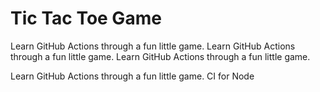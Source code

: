 # Tic Tac Toe Game

Learn GitHub Actions through a fun little game.
Learn GitHub Actions through a fun little game.
Learn GitHub Actions through a fun little game.

Learn GitHub Actions through a fun little game.
CI for Node
